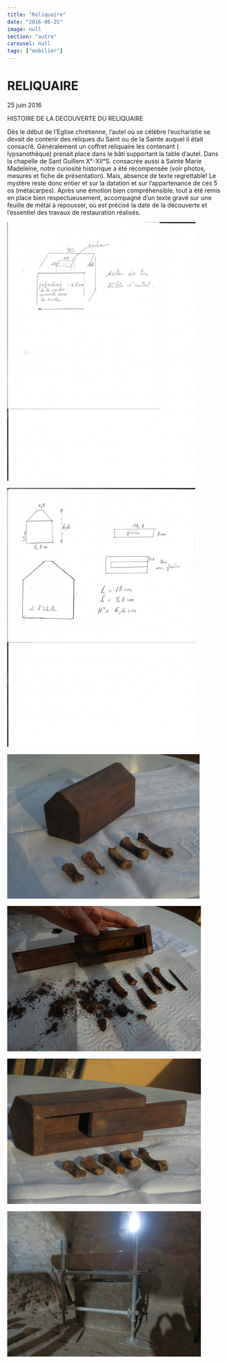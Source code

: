 ```yaml
---
title: "Reliquaire"
date: "2016-06-25"
image: null
section: "autre"
carousel: null
tags: ["mobilier"]
---
```


# RELIQUAIRE

25 juin 2016

HISTOIRE DE LA DECOUVERTE DU RELIQUAIRE

Dès le début de l’Eglise chrétienne, l’autel où se célèbre l’eucharistie se devait de contenir des reliques du Saint ou de la Sainte auquel il était consacré.
Généralement un coffret reliquaire les contenant ( lypsanothèque) prenait place dans le bâti supportant la table d’autel.
Dans la chapelle de Sant Guillem X°-XII°S. consacrée aussi à Sainte Marie Madeleine, notre curiosité historique a été récompensée (voir photos, mesures et fiche de présentation).
Mais, absence de texte regrettable! Le mystère reste donc entier et sur la datation et sur l’appartenance de ces 5 os (métacarpes).
Après une émotion bien compréhensible, tout a été remis en place bien respectueusement, accompagné d’un texte gravé sur une feuille de métal à
repousser, où est précisé la date de la découverte et l’essentiel des travaux de restauration réalisés.

<img
      alt
      src="/images/mesures-1.jpg"
      style="width: 436px; height: 600px"
/>

<img
      alt
      src="/images/mesures-2.jpg"
      style="width: 436px; height: 600px"
/>

<img
      alt
      src="/images/p5244231-jpg.jpg"
      style="width: 446px; height: 335px"
/>

<img
      alt
      src="/images/p5244216-jpg.jpg"
      style="width: 449px; height: 337px"
/>

<img
      alt
      src="/images/p5244227-jpg.jpg"
      style="width: 449px; height: 337px"
/>

<img
      alt
      src="/images/p5244215-jpg.jpg"
      style="width: 449px; height: 337px"
/>
